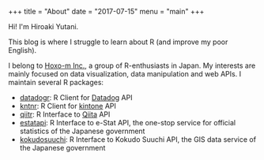 +++
title = "About"
date = "2017-07-15"
menu = "main"
+++

Hi! I'm Hiroaki Yutani.

This blog is where I struggle to learn about R (and improve my poor English).

I belong to [Hoxo-m Inc.](http://hoxo-m.com/), a group of R-enthusiasts in Japan. My interests are mainly focused on data visualization, data manipulation and web APIs. I maintain several R packages:

* [datadogr](https://cran.r-project.org/package=datadogr): R Client for [Datadog](https://www.datadoghq.com/) API
* [kntnr](https://cran.r-project.org/package=kntnr): R Client for [kintone](https://www.kintone.com/) API
* [qiitr](https://cran.r-project.org/package=qiitr): R Interface to [Qiita](http://qiita.com/) API
* [estatapi](https://cran.r-project.org/package=estatapi): R Interface to e-Stat API, the one-stop service for official statistics of the Japanese government
* [kokudosuuchi](https://cran.r-project.org/package=kokudosuuchi): R Interface to Kokudo Suuchi API, the GIS data service of the Japanese government

